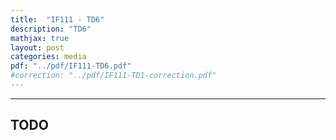 ```yaml
---
title:  "IF111 - TD6"
description: "TD6"
mathjax: true
layout: post
categories: media
pdf: "../pdf/IF111-TD6.pdf"
#correction: "../pdf/IF111-TD1-correction.pdf"
---
```


---

## TODO